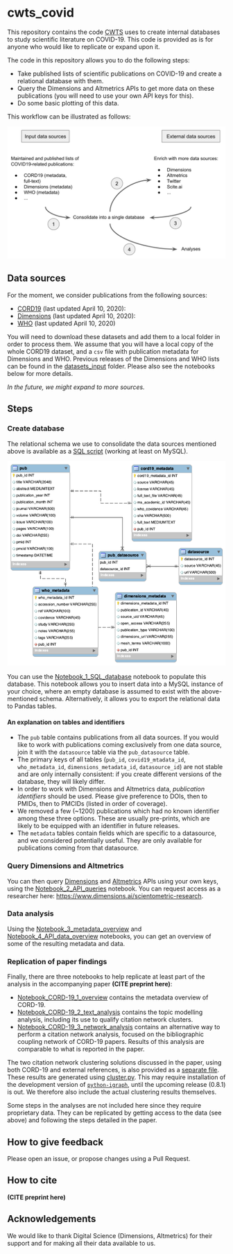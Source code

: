 # cwts_covid

This repository contains the code [CWTS](https://www.cwts.nl) uses to create internal databases to study scientific literature on COVID-19. This code is provided as is for anyone who would like to replicate or expand upon it.

The code in this repository allows you to do the following steps:

* Take published lists of scientific publications on COVID-19 and create a relational database with them.
* Query the Dimensions and Altmetrics APIs to get more data on these publications (you will need to use your own API keys for this).
* Do some basic plotting of this data.

This workflow can be illustrated as follows:

![Workflow](datasets_input/SQL_database_schema/workflow.png)

## Data sources

For the moment, we consider publications from the following sources:

* [CORD19](https://pages.semanticscholar.org/coronavirus-research) (last updated April 10, 2020): 
* [Dimensions](https://docs.google.com/spreadsheets/d/1-kTZJZ1GAhJ2m4GAIhw1ZdlgO46JpvX0ZQa232VWRmw/edit#gid=2034285255) (last updated April 10, 2020): 
* [WHO](https://www.who.int/emergencies/diseases/novel-coronavirus-2019/global-research-on-novel-coronavirus-2019-ncov) (last updated April 10, 2020)

You will need to download these datasets and add them to a local folder in order to process them. We assume that you will have a local copy of the whole CORD19 dataset, and a `csv` file with publication metadata for Dimensions and WHO. Previous releases of the Dimensions and WHO lists can be found in the [datasets_input](datasets_input) folder. Please also see the notebooks below for more details. 

*In the future, we might expand to more sources.*

## Steps

### Create database

The relational schema we use to consolidate the data sources mentioned above is available as a [SQL script](datasets_input/SQL_database_schema/projectdb_covid_schema.sql) (working at least on MySQL).

![SQL schema](datasets_input/SQL_database_schema/projectdb_covid_schema.png)

You can use the [Notebook_1_SQL_database](Notebook_1_SQL_database.ipynb) notebook to populate this database. This notebook allows you to insert data into a MySQL instance of your choice, where an empty database is assumed to exist with the above-mentioned schema. Alternatively, it allows you to export the relational data to Pandas tables.

#### An explanation on tables and identifiers

* The `pub` table contains publications from all data sources. If you would like to work with publications coming exclusively from one data source, join it with the `datasource` table via the `pub_datasource` table. 
* The primary keys of all tables (`pub_id`, `covid19_mtadata_id`, `who_metadata_id`, `dimensions_metadata_id`, `datasource_id`) are not stable and are only internally consistent: if you create different versions of the database, they will likely differ.
* In order to work with Dimensions and Altmetrics data, *publication identifiers* should be used. Please give preference to DOIs, then to PMIDs, then to PMCIDs (listed in order of coverage). 
* We removed a few (~1200) publications which had no known identifier among these three options. These are usually pre-prints, which are likely to be equipped with an identifier in future releases.
* The `metadata` tables contain fields which are specific to a datasource, and we considered potentially useful. They are only available for publications coming from that datasource.

### Query Dimensions and Altmetrics

You can then query [Dimensions](https://docs.dimensions.ai/dsl) and [Altmetrics](https://api.altmetric.com) APIs using your own keys, using the [Notebook_2_API_queries](Notebook_2_API_queries.ipynb) notebook. You can request access as a researcher here: https://www.dimensions.ai/scientometric-research.

### Data analysis

Using the [Notebook_3_metadata_overview](Notebook_3_metadata_overview.ipynb) and [Notebook_4_API_data_overview](Notebook_4_API_data_overview.ipynb) notebooks, you can get an overview of some of the resulting metadata and data.

### Replication of paper findings

Finally, there are three notebooks to help replicate at least part of the analysis in the accompanying paper **(CITE preprint here)**:
* [Notebook_CORD-19_1_overview](Notebook_CORD-19_1_overview.ipynb) contains the metadata overview of CORD-19.
* [Notebook_CORD-19_2_text_analysis](Notebook_CORD-19_2_text_analysis.ipynb) contains the topic modelling analysis, including its use to qualify citation network clusters.
* [Notebook_CORD-19_3_network_analysis](Notebook_CORD-19_3_network_analysis.ipynb) contains an alternative way to perform a citation network analysis, focused on the bibliographic coupling network of CORD-19 papers. Results of this analysis are comparable to what is reported in the paper.

The two citation network clustering solutions discussed in the paper, using both CORD-19 and external references, is also provided as a [separate file](datasets_input/paper_CORD19_supporting_materials/clustering_04042020.csv). These results are generated using [cluster.py](cluster.py). This may require installation of the development version of [`python-igraph`](https://github.com/igraph/python-igraph), until the upcoming release (0.8.1) is out. We therefore also include the actual clustering results themselves.

Some steps in the analyses are not included here since they require proprietary data. They can be replicated by getting access to the data (see above) and following the steps detailed in the paper. 

## How to give feedback

Please open an issue, or propose changes using a Pull Request.

## How to cite

**(CITE preprint here)**

## Acknowledgements

We would like to thank Digital Science (Dimensions, Altmetrics) for their support and for making all their data available to us.
